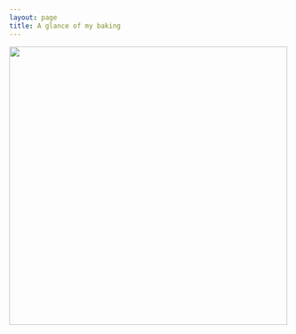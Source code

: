 ```yaml
---
layout: page
title: A glance of my baking
---
```


<img align="center" src="/img/IMG_8612.PNG" alt="" width="500">
